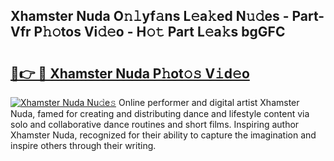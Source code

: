 ## Xhamster Nuda O𝚗𝚕yf𝚊ns L𝚎a𝚔ed N𝚞𝚍es - Part-Vfr P𝚑𝚘tos Vi𝚍𝚎o - H𝚘𝚝 Part L𝚎a𝚔s bgGFC

# <h2><a href="http://kf0bvu.oniu.top/?m=Xhamster+Nuda">🔗👉 🔴 Xhamster Nuda P𝚑ot𝚘𝚜 V𝚒d𝚎o</a></h2>

[![Xhamster Nuda Nu𝚍e𝚜](https://i.imgur.com/0qMVB7G.gif)](http://kf0bvu.oniu.top/?m=Xhamster+Nuda)
Online performer and digital artist Xhamster Nuda, famed for creating and distributing dance and lifestyle content via solo and collaborative dance routines and short films. Inspiring author Xhamster Nuda, recognized for their ability to capture the imagination and inspire others through their writing.  
